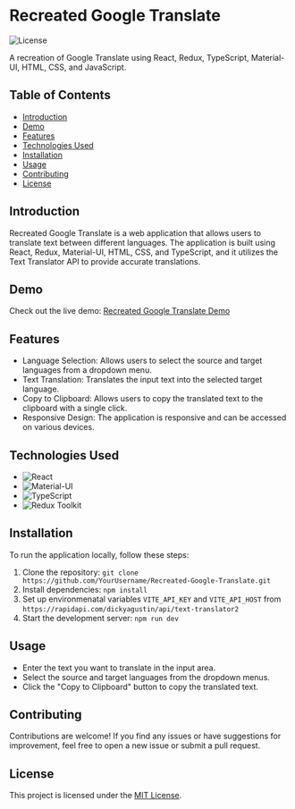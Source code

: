 # Recreated Google Translate

![License](https://img.shields.io/badge/license-MIT-blue.svg)

A recreation of Google Translate using React, Redux, TypeScript, Material-UI, HTML, CSS, and JavaScript.

## Table of Contents

- [Introduction](#introduction)
- [Demo](#demo)
- [Features](#features)
- [Technologies Used](#technologies-used)
- [Installation](#installation)
- [Usage](#usage)
- [Contributing](#contributing)
- [License](#license)

## Introduction

Recreated Google Translate is a web application that allows users to translate text between different languages. The application is built using React, Redux, Material-UI, HTML, CSS, and TypeScript, and it utilizes the Text Translator API to provide accurate translations.

## Demo

Check out the live demo: [Recreated Google Translate Demo](https://worldwidewords.netlify.app)

## Features

- Language Selection: Allows users to select the source and target languages from a dropdown menu.
- Text Translation: Translates the input text into the selected target language.
- Copy to Clipboard: Allows users to copy the translated text to the clipboard with a single click.
- Responsive Design: The application is responsive and can be accessed on various devices.

## Technologies Used

- ![React](https://img.shields.io/badge/React-18.2.0-blue?logo=react&style=flat-square)
- ![Material-UI](https://img.shields.io/badge/Material--UI-5.14.1-teal?logo=material-ui&logoColor=white&style=flat-square)
- ![TypeScript](https://img.shields.io/badge/TypeScript-5.1.6-blue?logo=typescript&style=flat-square)
- ![Redux Toolkit](https://img.shields.io/badge/Redux_Toolkit-1.9.5-purple?logo=redux&logoColor=white&style=flat-square)

## Installation

To run the application locally, follow these steps:

1. Clone the repository: `git clone https://github.com/YourUsername/Recreated-Google-Translate.git`
2. Install dependencies: `npm install`
3. Set up environmenatal variables `VITE_API_KEY` and `VITE_API_HOST` from `https://rapidapi.com/dickyagustin/api/text-translator2`
4. Start the development server: `npm run dev`

## Usage

- Enter the text you want to translate in the input area.
- Select the source and target languages from the dropdown menus.
- Click the "Copy to Clipboard" button to copy the translated text.

## Contributing

Contributions are welcome! If you find any issues or have suggestions for improvement, feel free to open a new issue or submit a pull request.

## License

This project is licensed under the [MIT License](LICENSE).


